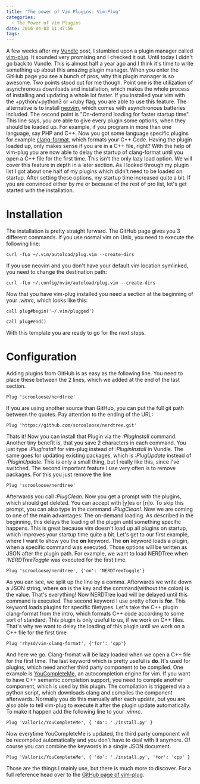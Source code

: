 ```yaml
---
title: 'The power of Vim Plugins: Vim-Plug'
categories:
  - The Power of Vim Plugins
date: 2016-04-03 11:47:56
tags:
---
```


A few weeks after my
[Vundle](http://snow-dev.com/the-power-of-vim-plugins-vundle/) post, I stumbled
upon a plugin manager called [vim-plug](https://github.com/junegunn/vim-plug).
It sounded very promising and I checked it out. Until today I didn't go back to
Vundle. This is almost half a year ago and I think it's time to write something
up about this amazing plugin manager. When you enter the GitHub page you see a
bunch of pros, why this plugin manager is so awesome. Two points stood out for
me though. Point one is the utilization of asynchronous downloads and
installation, which makes the whole process of installing and updating a whole
lot faster. If you installed your vim with the +python/+python3 or +ruby flag,
you are able to use this feature. The alternative is to install
[neovim](https://neovim.io/), which comes with asynchronous batteries included.
The second point is "On-demand loading for faster startup time". This line
says, you are able to give every plugin some options, when they should be
loaded up. For example, if you program in more than one language, say PHP and
C++. Now you got some language specific plugins for example
[clang-format](https://github.com/rhysd/vim-clang-format), which formats your
C++ Code. Having the plugin loaded up, only makes sense if you are in a C++
file, right? With the help of vim-plug you are now able to delay the startup of
clang-format until you open a C++ file for the first time. This isn't the only
lazy load option. We will cover this feature in depth in a later section. As I
looked through my plugin list I got about one half of my plugins which didn't
need to be loaded on startup. After setting these options, my startup time
increased quite a bit. If you are convinced either by me or because of the rest
of pro list, let's get started with the installation.  

# Installation 
The installation is pretty straight forward. The GitHub page
gives you 3 different commands. If you use normal vim on Unix, you need to
execute the following line:

```
curl -fLo ~/.vim/autoload/plug.vim --create-dirs
```

If you use neovim and you don't have your default vim location symlinked, you
need to change the destination path:

```
curl -fLo ~/.config/nvim/autoload/plug.vim --create-dirs
```

Now that you have vim-plug installed you need a section at the beginning of
your _.vimrc_, which looks like this: 
```vim
call plug#begin('~/.vim/plugged')

call plug#end()
```

With this template you are ready to go for the next steps.  

# Configuration
Adding plugins from GitHub is as easy as the following line.
You need to place these between the 2 lines, which we added at the end of the
last section.

```
Plug 'scrooloose/nerdtree'
```

If you are using another source than GitHub, you can put the full git path
between the quotes. Pay attention to the ending of the URL:

```
Plug 'https://github.com/scrooloose/nerdtree.git'
```

Thats it! Now you can install that Plugin via the _:PlugInstall_ command.
Another tiny benefit is, that you save 2 characters in each command. You just
type _:PlugInstall_ for vim-plug instead of _:PluginInstall_ in Vundle. The
same goes for updating existing packages, which is _:PlugUpdate_ instead of
_:PluginUpdate_. This is only a small thing, but I really like this, since I've
switched. The second important feature I use very often is to remove packages.
For this you just remove the line

```
Plug 'scrooloose/nerdtree'
```

Afterwards you call _:PlugClean_. Now you get a prompt with the plugins, which
should get deleted. You can accept with \[y\]es or \[n\]o. To skip this prompt,
you can also type in the command _:PlugClean!_. Now we are coming to one of the
main advantages: The on-demand loading. As described in the beginning, this
delays the loading of the plugin until something specific happens. This is
great because vim doesn't load up all plugins on startup, which improves your
startup time quite a bit. Let's get to our first example, where I want to show
you the __on__ keyword. The __on__ keyword loads a plugin, when a specific
command was executed. Those options will be written as JSON after the plugin
path. For example, we want to load NERDTree when _:NERDTreeToggle_ was
executed for the first time.

```
Plug 'scrooloose/nerdtree', {'on': 'NERDTreeToggle'}
```

As you can see, we split up the line by a comma. Afterwards we write down a
JSON string, where __on__ is the key and the command(without the colon) is the
value. That's everything! Now NERDTree load will be delayed until this command
is executed. The second keyword I use pretty often is __for__. This keyword
loads plugins for specific filetypes. Let's take the C++ plugin clang-format
from the intro, which formats C++ code according to some sort of standard. This
plugin is only useful to us, if we work on C++ files. That's why we want to
delay the loading of this plugin until we work on a C++ file for the first time

```
Plug 'rhysd/vim-clang-format', {'for': 'cpp'}
```

And here we go. Clang-fromat will be lazy loaded when we open a C++ file for
the first time. The last keyword which is pretty useful is __do__. It's used
for plugins, which need another third party component to be compiled. One
example is [YouCompleteMe](https://github.com/Valloric/YouCompleteMe), an
autocompletion engine for vim. If you want to have C++ semantic completion
support, you need to compile another component, which is used by this plugin.
The compilation is triggered via a python script, which downloads clang and
compiles the component afterwards. Normally you do this manually after each
update, but you are also able to tell vim-plug to execute it after the plugin
update automatically. To make it happen add the following line to your
_.vimrc_.

```
Plug 'Valloric/YouCompleteMe', { 'do': './install.py' }
```

Now everytime YouCompleteMe is updated, the third party component will be
recompiled automatically and you don't have to deal with it anymore. Of course
you can combine the keywords in a single JSON document.

```
Plug 'Valloric/YouCompleteMe', { 'do': './install.py', 'for': 'cpp' }
```

Those are the things I mainly use, but there is much more to discover. For a
full reference head over to the [GitHub page of
vim-plug](https://github.com/junegunn/vim-plug).
